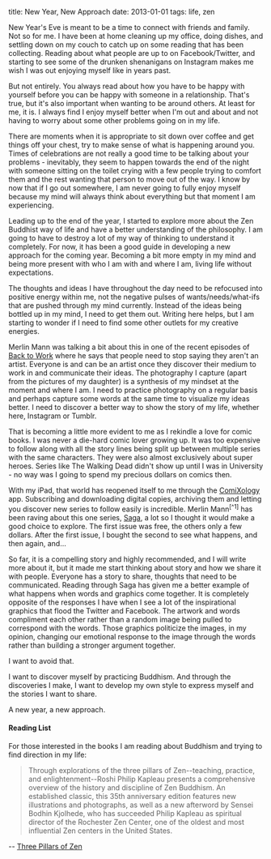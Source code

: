 title: New Year, New Approach
date: 2013-01-01
tags: life, zen

New Year's Eve is meant to be a time to connect with friends and family. Not so for me. I have been at home cleaning up my office, doing dishes, and settling down on my couch to catch up on some reading that has been collecting. Reading about what people are up to on Facebook/Twitter, and starting to see some of the drunken shenanigans on Instagram makes me wish I was out enjoying myself like in years past. 

But not entirely. You always read about how you have to be happy with yourself before you can be happy with someone in a relationship. That's true, but it's also important when wanting to be around others. At least for me, it is. I always find I enjoy myself better when I'm out and about and not having to worry about some other problems going on in my life. 

There are moments when it is appropriate to sit down over coffee and get things off your chest, try to make sense of what is happening around you. Times of celebrations are not really a good time to be talking about your problems - inevitably, they seem to happen towards the end of the night with someone sitting on the toilet crying with a few people trying to comfort them and the rest wanting that person to move out of the way. I know by now that if I go out somewhere, I am never going to fully enjoy myself because my mind will always think about everything but that moment I am experiencing. 

Leading up to the end of the year, I started to explore more about the Zen Buddhist way of life and have a better understanding of the philosophy. I am going to have to destroy a lot of my way of thinking to understand it completely. For now, it has been a good guide in developing a new approach for the coming year. Becoming a bit more empty in my mind and being more present with who I am with and where I am, living life without expectations. 

The thoughts and ideas I have throughout the day need to be refocused into positive energy within me, not the negative pulses of wants/needs/what-ifs that are pushed through my mind currently. Instead of the ideas being bottled up in my mind, I need to get them out. Writing here helps, but I am starting to wonder if I need to find some other outlets for my creative energies. 

Merlin Mann was talking a bit about this in one of the recent episodes of [Back to Work](http://5by5.tv/b2w/98 "Back to Work Ep 98 | 5by5 Network") where he says that people need to stop saying they aren't an artist. Everyone is and can be an artist once they discover their medium to work in and communicate their ideas. The photography I capture (apart from the pictures of my daughter) is a synthesis of my mindset at the moment and where I am. I need to practice photography on a regular basis and perhaps capture some words at the same time to visualize my ideas better. I need to discover a better way to show the story of my life, whether here, Instagram or Tumblr. 

That is becoming a little more evident to me as I rekindle a love for comic books. I was never a die-hard comic lover growing up. It was too expensive to follow along with all the story lines being split up between multiple series with the same characters. They were also almost exclusively about super heroes. Series like The Walking Dead didn't show up until I was in University - no way was I going to spend my precious dollars on comics then. 

With my iPad, that world has reopened itself to me through the [ComiXology](http://www.comixology.com "ComiXology") app. Subscribing and downloading digital copies, archiving them and letting you discover new series to follow easily is incredible. Merlin Mann<sup>[^1]</sup> has been raving about this one series, [Saga](http://www.imagecomics.com/comics/4620/Saga-1 "Saga"), a lot so I thought it would make a good choice to explore. The first issue was free, the others only a few dollars. After the first issue, I bought the second to see what happens, and then again, and... 

So far, it is a compelling story and highly recommended, and I will write more about it, but it made me start thinking about story and how we share it with people. Everyone has a story to share, thoughts that need to be communicated. Reading through Saga has given me a better example of what happens when words and graphics come together. It is completely opposite of the responses I have when I see a lot of the inspirational graphics that flood the Twitter and Facebook. The artwork and words compliment each other rather than a random image being pulled to correspond with the words. Those graphics politicize the images, in my opinion, changing our emotional response to the image through the words rather than building a stronger argument together. 

I want to avoid that. 

I want to discover myself by practicing Buddhism. And through the discoveries I make, I want to develop my own style to express myself and the stories I want to share. 

A new year, a new approach. 

#### Reading List ####

For those interested in the books I am reading about Buddhism and trying to find direction in my life:

> Through explorations of the three pillars of Zen--teaching, practice, and enlightenment--Roshi Philip Kapleau presents a comprehensive overview of the history and discipline of Zen Buddhism.  An established classic, this 35th anniversary edition features new illustrations and photographs, as well as a new afterword by Sensei Bodhin Kjolhede, who has succeeded Philip Kapleau as spiritual director of the Rochester Zen Center, one of the oldest and most influential Zen centers in the United States.

-- <a href="http://www.amazon.com/gp/product/0385260938/ref=as_li_ss_tl?ie=UTF8&camp=1789&creative=390957&creativeASIN=0385260938&linkCode=as2&tag=four0b-20">Three Pillars of Zen</a>